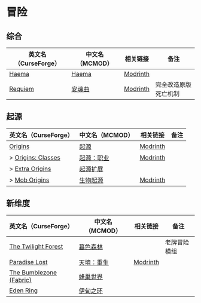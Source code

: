 # 冒险

## 综合

| 英文名（CurseForge）                                            | 中文名（MCMOD）                                | 相关链接                                     | 备注                 |
| --------------------------------------------------------------- | ---------------------------------------------- | -------------------------------------------- | -------------------- |
| [Haema](https://www.curseforge.com/minecraft/mc-mods/haema)     | [Haema](https://www.mcmod.cn/class/2836.html)  | [Modrinth](https://modrinth.com/mod/haema)   |                      |
| [Requiem](https://www.curseforge.com/minecraft/mc-mods/requiem) | [安魂曲](https://www.mcmod.cn/class/1150.html) | [Modrinth](https://modrinth.com/mod/requiem) | 完全改造原版死亡机制 |

## 起源

| 英文名（CurseForge）                                                               | 中文名（MCMOD）                                    | 相关链接                                             | 备注 |
| ---------------------------------------------------------------------------------- | -------------------------------------------------- | ---------------------------------------------------- | ---- |
| [Origins](https://www.curseforge.com/minecraft/mc-mods/origins)                    | [起源](https://www.mcmod.cn/class/3111.html)       | [Modrinth](https://modrinth.com/mod/origins)         |      |
| > [Origins: Classes](https://www.curseforge.com/minecraft/mc-mods/origins-classes) | [起源：职业](https://www.mcmod.cn/class/3134.html) | [Modrinth](https://modrinth.com/mod/origins-classes) |      |
| > [Extra Origins](https://www.curseforge.com/minecraft/mc-mods/extra-origins)      | [起源扩展](https://www.mcmod.cn/class/3117.html)   |                                                      |      |
| > [Mob Origins](https://www.curseforge.com/minecraft/mc-mods/mob-origins)          | [生物起源](https://www.mcmod.cn/class/3603.html)   | [Modrinth](https://modrinth.com/mod/moborigins)      |      |

## 新维度

| 英文名（CurseForge）                                                                          | 中文名（MCMOD）                                    | 相关链接                                           | 备注         |
| --------------------------------------------------------------------------------------------- | -------------------------------------------------- | -------------------------------------------------- | ------------ |
| [The Twilight Forest](https://www.curseforge.com/minecraft/mc-mods/the-twilight-forest)       | [暮色森林](https://www.mcmod.cn/class/61.html)     |                                                    | 老牌冒险模组 |
| [Paradise Lost](https://www.curseforge.com/minecraft/mc-mods/paradise-lost)                   | [天境：重生](https://www.mcmod.cn/class/3670.html) | [Modrinth](https://modrinth.com/mod/paradise-lost) |              |
| [The Bumblezone (Fabric)](https://www.curseforge.com/minecraft/mc-mods/the-bumblezone-fabric) | [蜂巢世界](https://www.mcmod.cn/class/2489.html)   |                                                    |              |
| [Eden Ring](https://www.curseforge.com/minecraft/mc-mods/eden-ring)                           | [伊甸之环](https://www.mcmod.cn/class/5122.html)   |                                                    |              |
